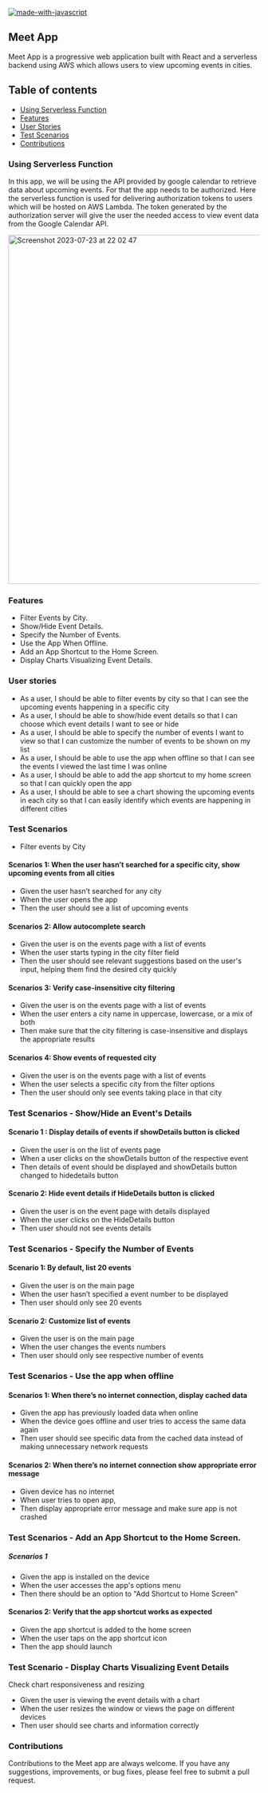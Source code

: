 [![made-with-javascript](https://img.shields.io/badge/Made%20with-JavaScript%20%26%20React-1f425f.svg)](https://www.javascript.com)
## Meet App
Meet App is a progressive web application built with React and a serverless backend using AWS which allows users to view upcoming events in cities.

## Table of contents
- [Using Serverless Function](#using-serverless-function)
- [Features](#features)
- [User Stories](#user-stories)
- [Test Scenarios](#test-scenarios)
- [Contributions](#contributions)

### Using Serverless Function

In this app, we will be using the API provided by google calendar to retrieve data about upcoming events. For that the app needs to be authorized. Here the serverless function is used for delivering authorization tokens to users which will be  hosted on AWS Lambda. The token generated by the authorization server will give the user the needed access to view event data from the Google Calendar API.

<img width="700" alt="Screenshot 2023-07-23 at 22 02 47" src="https://github.com/sanjushahgupta/meet-event/assets/71315276/52ce9d30-0729-4ccc-baea-e5d5b6c7f4fd">


### Features

- Filter Events by City.
- Show/Hide Event Details.
- Specify the Number of Events.
- Use the App When Offline.
- Add an App Shortcut to the Home Screen.
- Display Charts Visualizing Event Details.

### User stories

- As a user, I should be able to filter events by city so that I can see the upcoming events happening in a specific city
- As a user, I should be able to show/hide event details so that I can choose which event details I want to see or hide
- As a user, I should be able to specify the number of events I want to view so that I can customize the number of events to be shown on my list
- As a user, I should be able to use the app when offline so that I can see the events I viewed the last time I was online
- As a user, I should be able to add the app shortcut to my home screen so that I can quickly open the app
- As a user, I should be able to see a chart showing the upcoming events in each city so that I can easily identify which events are happening in different cities

### Test Scenarios 

- Filter events by City
#### Scenarios 1: When the user hasn’t searched for a specific city, show upcoming events from all cities
- Given the user hasn’t searched for any city
- When the user opens the app
- Then the user should see a list of upcoming events
#### Scenarios 2: Allow autocomplete search
- Given the user is on the events page with a list of events
- When the user starts typing in the city filter field
- Then the user should see relevant suggestions based on the user's input, helping them find the desired city quickly
#### Scenarios 3: Verify case-insensitive city filtering
- Given the user is on the events page with a list of events
- When the user enters a city name in uppercase, lowercase, or a mix of both
- Then make sure that the city filtering is case-insensitive and displays the appropriate results
#### Scenarios 4: Show events of requested city
- Given the user is on the events page with a list of events
- When the user selects a specific city from the filter options
- Then the user should only see events taking place in that city
### Test Scenarios - Show/Hide an Event's Details
#### Scenario 1 : Display details of events if showDetails button is clicked
- Given the user is on the list of events page
- When a user clicks on the showDetails button of the respective event
- Then details of event should be displayed and showDetails button changed to hidedetails button
#### Scenario 2: Hide event details if HideDetails button is clicked
- Given the user is on the event page with details displayed
- When the user clicks on the HideDetails button
- Then user should not see events details
### Test Scenarios - Specify the Number of Events
#### Scenario 1: By default, list 20 events
- Given the user is on the main page
- When the user hasn’t specified a event number to be displayed
- Then user should only see 20 events
#### Scenario 2: Customize list of events 
- Given the user is on the main page
- When the user changes the events numbers
- Then user should only see respective number of events
### Test Scenarios - Use the app when offline
 #### Scenarios 1: When there’s no internet connection, display cached data 
 - Given the app has previously loaded data when online
 - When the device goes offline and user tries to access the same data again
 - Then user should see specific data from the cached data instead of making unnecessary network requests
#### Scenarios 2: When there’s no internet connection show appropriate error message
 - Given device has no internet
 - When user tries to open app,
 - Then display appropriate error message and make sure app is not crashed
 ### Test Scenarios - Add an App Shortcut to the Home Screen.
 ##### Scenarios 1
- Given the app is installed on the device
- When the user accesses the app's options menu
- Then there should be an option to "Add Shortcut to Home Screen"
#### Scenarios 2: Verify that the app shortcut works as expected
- Given the app shortcut is added to the home screen
- When the user taps on the app shortcut icon
- Then the app should launch
### Test Scenario - Display Charts Visualizing Event Details
Check chart responsiveness and resizing
- Given the user is viewing the event details with a chart
- When the user resizes the window or views the page on different devices
- Then user should see charts and information correctly

### Contributions

Contributions to the Meet app are always welcome. 
 If you have any suggestions, improvements, or bug fixes, please feel free to submit a pull request.


